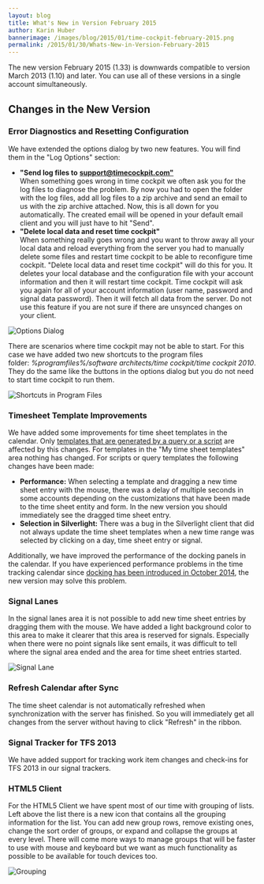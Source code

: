 ```yaml
---
layout: blog
title: What's New in Version February 2015
author: Karin Huber
bannerimage: /images/blog/2015/01/time-cockpit-february-2015.png
permalink: /2015/01/30/Whats-New-in-Version-February-2015
---
```


<p class="showcase" xmlns="http://www.w3.org/1999/xhtml">The new version February 2015 (1.33) is downwards compatible to version March 2013 (1.10) and later. You can use all of these versions in a single account simultaneously.</p><h2 xmlns="http://www.w3.org/1999/xhtml">Changes in the New Version</h2><h3 xmlns="http://www.w3.org/1999/xhtml">Error Diagnostics and Resetting Configuration</h3><p xmlns="http://www.w3.org/1999/xhtml">We have extended the options dialog by two new features. You will find them in the "Log Options" section:</p><ul xmlns="http://www.w3.org/1999/xhtml">
  <li>
    <strong>"Send log files to</strong>
    <a href="mailto:support@timecockpit.com&quot;">
      <strong>support@timecockpit.com"</strong>
      <br />
    </a>
    <a href="mailto:support@timecockpit.com&quot;:"></a>When something goes wrong in time cockpit we often ask you for the log files to diagnose the problem. By now you had to open the folder with the log files, add all log files to a zip archive and send an email to us with the zip archive attached. Now, this is all down for you automatically. The created email will be opened in your default email client and you will just have to hit "Send".</li>
  <li>
    <strong>"Delete local data and reset time cockpit"</strong>
    <br />
 When something really goes wrong and you want to throw away all your local data and reload everything from the server you had to manually delete some files and restart time cockpit to be able to reconfigure time cockpit. "Delete local data and reset time cockpit" will do this for you. It deletes your local database and the configuration file with your account information and then it will restart time cockpit. Time cockpit will ask you again for all of your account information (user name, password and signal data password). Then it will fetch all data from the server. Do not use this feature if you are not sure if there are unsynced changes on your client.</li>
</ul><p xmlns="http://www.w3.org/1999/xhtml">
  <img title="Options Dialog" src="{{site.baseurl}}images/blog/2015/01/options-dialog.png?mw=500" alt="Options Dialog" />
</p><p xmlns="http://www.w3.org/1999/xhtml">There are scenarios where time cockpit may not be able to start. For this case we have added two new shortcuts to the program files folder: <em>%programfiles%/software architects/time cockpit/time cockpit 2010</em>. They do the same like the buttons in the options dialog but you do not need to start time cockpit to run them.</p><p xmlns="http://www.w3.org/1999/xhtml">
  <img title="Shortcuts in Program Files" src="{{site.baseurl}}images/blog/2015/01/diagnostic-shortcuts.png" alt="Shortcuts in Program Files" />
</p><h3 xmlns="http://www.w3.org/1999/xhtml">Timesheet Template Improvements</h3><p xmlns="http://www.w3.org/1999/xhtml">We have added some improvements for time sheet templates in the calendar. Only <a href="~/blog/2014/09/30/Redesigned-Time-Sheet-Templates">templates that are generated by a query or a script</a> are affected by this changes. For templates in the "My time sheet templates" area nothing has changed. For scripts or query templates the following changes have been made:</p><ul xmlns="http://www.w3.org/1999/xhtml">
  <li>
    <strong>Performance:</strong> When selecting a template and dragging a new time sheet entry with the mouse, there was a delay of multiple seconds in some accounts depending on the customizations that have been made to the time sheet entity and form. In the new version you should immediately see the dragged time sheet entry.</li>
  <li>
    <strong>Selection in Silverlight:</strong> There was a bug in the Silverlight client that did not always update the time sheet templates when a new time range was selected by clicking on a day, time sheet entry or signal.
<br /></li>
</ul><p xmlns="http://www.w3.org/1999/xhtml">Additionally, we have improved the performance of the docking panels in the calendar. If you have experienced performance problems in the time tracking calendar since <a href="http://www.timecockpit.com/blog/2014/09/30/Redesigned-Time-Sheet-Templates">docking has been introduced in October 2014</a>, the new version may solve this problem.</p><h3 xmlns="http://www.w3.org/1999/xhtml">Signal Lanes</h3><p xmlns="http://www.w3.org/1999/xhtml">In the signal lanes area it is not possible to add new time sheet entries by dragging them with the mouse. We have added a light background color to this area to make it clearer that this area is reserved for signals. Especially when there were no point signals like sent emails, it was difficult to tell where the signal area ended and the area for time sheet entries started.</p><p xmlns="http://www.w3.org/1999/xhtml">
  <img title="Signal Lane" src="{{site.baseurl}}images/blog/2015/01/signal-lane.png" alt="Signal Lane" />
</p><h3 xmlns="http://www.w3.org/1999/xhtml">Refresh Calendar after Sync</h3><p xmlns="http://www.w3.org/1999/xhtml">The time sheet calendar is not automatically refreshed when synchronization with the server has finished. So you will immediately get all changes from the server without having to click "Refresh" in the ribbon.</p><h3 xmlns="http://www.w3.org/1999/xhtml">Signal Tracker for TFS 2013
<br /></h3><p xmlns="http://www.w3.org/1999/xhtml">We have added support for tracking work item changes and check-ins for TFS 2013 in our signal trackers.</p><h3 xmlns="http://www.w3.org/1999/xhtml">HTML5 Client</h3><p xmlns="http://www.w3.org/1999/xhtml">For the HTML5 Client we have spent most of our time with grouping of lists. Left above the list there is a new icon that contains all the grouping information for the list. You can add new group rows, remove existing ones, change the sort order of groups, or expand and collapse the groups at every level. There will come more ways to manage groups that will be faster to use with mouse and keyboard but we want as much functionality as possible to be available for touch devices too.</p><p xmlns="http://www.w3.org/1999/xhtml">
  <img title="Grouping" src="{{site.baseurl}}images/blog/2015/01/grouping.png" alt="Grouping" />
</p>